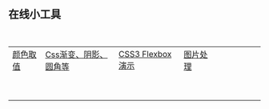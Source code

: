 ## 在线小工具


  <table style="width:100%;table-layout: fixed;" cellpadding="0" cellspacing="0" align="center">
   <tbody>
    <tr>
      <td><a href="http://likexia.gitee.io/tools/colors/" target="_blank">颜色取值</a></td>
     <td><a href="http://likexia.gitee.io/tools/css3Preview/" target="_blank">Css渐变、阴影、圆角等</a></td>
     <td><a href="http://likexia.gitee.io/tools/flexbox-playground/" target="_blank">CSS3 Flexbox演示</a></td>
     <td><a href="http://likexia.gitee.io/tools/imgfilter/" target="_blank">图片处理</a></td>
     <td><br /></td>
     <td><br /></td>
     <td><br /></td>
     <td><br /></td>
     <td><br /></td>
     <td><br /></td>
    </tr>
    <tr>
     <td><br /></td>
     <td><br /></td>
     <td><br /></td>
     <td><br /></td>
     <td><br /></td>
     <td><br /></td>
     <td><br /></td>
     <td><br /></td>
     <td><br /></td>
     <td><br /></td>
    </tr>
    <tr>
     <td><br /></td>
     <td><br /></td>
     <td><br /></td>
     <td><br /></td>
     <td><br /></td>
     <td><br /></td>
     <td><br /></td>
     <td><br /></td>
     <td><br /></td>
     <td><br /></td>
    </tr>
